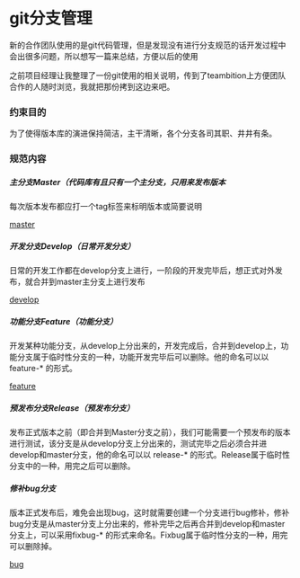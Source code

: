 # git分支管理

  新的合作团队使用的是git代码管理，但是发现没有进行分支规范的话开发过程中会出很多问题，所以想写一篇来总结，方便以后的使用

  之前项目经理让我整理了一份git使用的相关说明，传到了teambition上方便团队合作的人随时浏览，我就把那份拷到这边来吧。

  ### 约束目的

  为了使得版本库的演进保持简洁，主干清晰，各个分支各司其职、井井有条。

  ### 规范内容

  ##### 主分支Master（代码库有且只有一个主分支，只用来发布版本

  每次版本发布都应打一个tag标签来标明版本或简要说明

  [master](https://github.com/ChengKIKI/Tutorial/blob/master/images/master.png)

  ##### 开发分支Develop（日常开发分支）

  日常的开发工作都在develop分支上进行，一阶段的开发完毕后，想正式对外发布，就合并到master主分支上进行发布

  [develop](https://github.com/ChengKIKI/Tutorial/blob/master/images/dev.png)

  ##### 功能分支Feature（功能分支）

  开发某种功能分支，从develop上分出来的，开发完成后，合并到develop上，功能分支属于临时性分支的一种，功能开发完毕后可以删除。他的命名可以以feature-* 的形式。

  [feature](https://github.com/ChengKIKI/Tutorial/blob/master/images/feature.png)

  ##### 预发布分支Release（预发布分支）

  发布正式版本之前（即合并到Master分支之前），我们可能需要一个预发布的版本进行测试，该分支是从develop分支上分出来的，测试完毕之后必须合并进develop和master分支，他的命名可以以 release-* 的形式。Release属于临时性分支中的一种，用完之后可以删除。

  ##### 修补bug分支

  版本正式发布后，难免会出现bug，这时就需要创建一个分支进行bug修补，修补bug分支是从master分支上分出来的，修补完毕之后再合并到develop和master分支上，可以采用fixbug-* 的形式来命名。Fixbug属于临时性分支的一种，用完可以删除掉。

  [bug](https://github.com/ChengKIKI/Tutorial/blob/master/images/bug.png)
